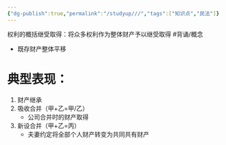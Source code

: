 ```yaml
---
{"dg-publish":true,"permalink":"/studyup///","tags":["知识点","民法"]}
---
```


权利的概括继受取得：将众多权利作为整体财产予以继受取得 #背诵/概念 
- 既存财产整体平移
# 典型表现：
1. 财产继承
2. 吸收合并（甲+乙=甲/乙）
	- 公司合并时的财产取得
3. 新设合并（甲+乙=丙）
	- 夫妻约定将全部个人财产转变为共同共有财产
